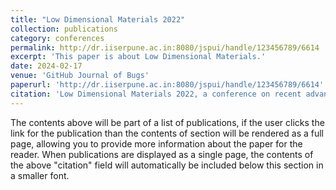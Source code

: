 ```yaml
---
title: "Low Dimensional Materials 2022"
collection: publications
category: conferences
permalink: http://dr.iiserpune.ac.in:8080/jspui/handle/123456789/6614
excerpt: 'This paper is about Low Dimensional Materials.'
date: 2024-02-17
venue: 'GitHub Journal of Bugs'
paperurl: 'http://dr.iiserpune.ac.in:8080/jspui/handle/123456789/6614'
citation: 'Low Dimensional Materials 2022, a conference on recent advancements in low-dimensional materials with talks from international researchers (participant)  SPSI Macro 2022, International Conference on Polymer Science and Technology (participant)'
---
```


The contents above will be part of a list of publications, if the user clicks the link for the publication than the contents of section will be rendered as a full page, allowing you to provide more information about the paper for the reader. When publications are displayed as a single page, the contents of the above "citation" field will automatically be included below this section in a smaller font.
